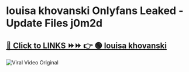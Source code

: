 
 # louisa khovanski Onlyfans Leaked - Update Files j0m2d

## <h2><a href="https://clipsfans.com/louisa_khovanski&ref=git">🔗 Click to LINKS ⏩⏩ 👉 🟢 louisa khovanski </a></h2>

<a href="https://clipsfans.com/louisa_khovanski&ref=git" rel="nofollow" data-target="animated-image.originalLink"><img src="https://i.ibb.co.com/xMMVF88/686577567.gif" alt="Viral Video Original" style="max-width: 100%; display: inline-block;" data-target="animated-image.originalImage"></a>

